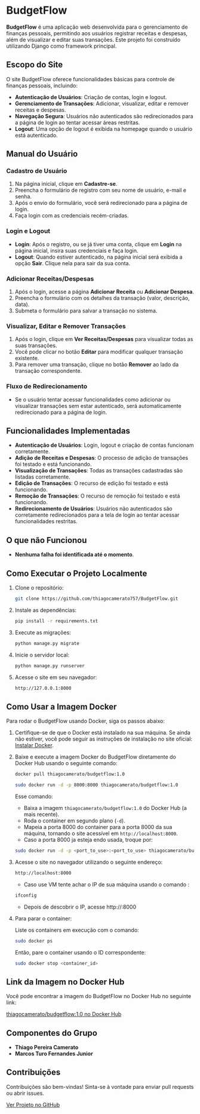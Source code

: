 # BudgetFlow

**BudgetFlow** é uma aplicação web desenvolvida para o gerenciamento de finanças pessoais, permitindo aos usuários registrar receitas e despesas, além de visualizar e editar suas transações. Este projeto foi construído utilizando Django como framework principal.

## Escopo do Site

O site BudgetFlow oferece funcionalidades básicas para controle de finanças pessoais, incluindo:
- **Autenticação de Usuários**: Criação de contas, login e logout.
- **Gerenciamento de Transações**: Adicionar, visualizar, editar e remover receitas e despesas.
- **Navegação Segura**: Usuários não autenticados são redirecionados para a página de login ao tentar acessar áreas restritas.
- **Logout**: Uma opção de logout é exibida na homepage quando o usuário está autenticado.

## Manual do Usuário

### Cadastro de Usuário

1. Na página inicial, clique em **Cadastre-se**.
2. Preencha o formulário de registro com seu nome de usuário, e-mail e senha.
3. Após o envio do formulário, você será redirecionado para a página de login.
4. Faça login com as credenciais recém-criadas.

### Login e Logout

- **Login**: Após o registro, ou se já tiver uma conta, clique em **Login** na página inicial, insira suas credenciais e faça login.
- **Logout**: Quando estiver autenticado, na página inicial será exibida a opção **Sair**. Clique nela para sair da sua conta.

### Adicionar Receitas/Despesas

1. Após o login, acesse a página **Adicionar Receita** ou **Adicionar Despesa**.
2. Preencha o formulário com os detalhes da transação (valor, descrição, data).
3. Submeta o formulário para salvar a transação no sistema.

### Visualizar, Editar e Remover Transações

1. Após o login, clique em **Ver Receitas/Despesas** para visualizar todas as suas transações.
2. Você pode clicar no botão **Editar** para modificar qualquer transação existente.
3. Para remover uma transação, clique no botão **Remover** ao lado da transação correspondente.

### Fluxo de Redirecionamento

- Se o usuário tentar acessar funcionalidades como adicionar ou visualizar transações sem estar autenticado, será automaticamente redirecionado para a página de login.

## Funcionalidades Implementadas

- **Autenticação de Usuários**: Login, logout e criação de contas funcionam corretamente.
- **Adição de Receitas e Despesas**: O processo de adição de transações foi testado e está funcionando.
- **Visualização de Transações**: Todas as transações cadastradas são listadas corretamente.
- **Edição de Transações**: O recurso de edição foi testado e está funcionando.
- **Remoção de Transações**: O recurso de remoção foi testado e está funcionando.
- **Redirecionamento de Usuários**: Usuários não autenticados são corretamente redirecionados para a tela de login ao tentar acessar funcionalidades restritas.

## O que não Funcionou

- **Nenhuma falha foi identificada até o momento**.

## Como Executar o Projeto Localmente

1. Clone o repositório:
    ```bash
    git clone https://github.com/thiagocamerato757/BudgetFlow.git
    ```
2. Instale as dependências:
    ```bash
    pip install -r requirements.txt
    ```
3. Execute as migrações:
    ```bash
    python manage.py migrate
    ```
4. Inicie o servidor local:
    ```bash
    python manage.py runserver
    ```
5. Acesse o site em seu navegador:
    ```bash
    http://127.0.0.1:8000
    ```

## Como Usar a Imagem Docker

Para rodar o BudgetFlow usando Docker, siga os passos abaixo:

1. Certifique-se de que o Docker está instalado na sua máquina. Se ainda não estiver, você pode seguir as instruções de instalação no site oficial: [Instalar Docker](https://docs.docker.com/get-docker/).

2. Baixe e execute a imagem Docker do BudgetFlow diretamente do Docker Hub usando o seguinte comando:

    ```bash
    docker pull thiagocamerato/budgetflow:1.0
    ```

    ```bash
    sudo docker run -d -p 8000:8000 thiagocamerato/budgetflow:1.0
    ```

    Esse comando:
    - Baixa a imagem `thiagocamerato/budgetflow:1.0` do Docker Hub (a mais recente).
    - Roda o container em segundo plano (`-d`).
    - Mapeia a porta 8000 do container para a porta 8000 da sua máquina, tornando o site acessível em `http://localhost:8000`.
    - Caso a porta 8000 ja esteja endo usada, troque por:
    ```bash
    sudo docker run -d -p <port_to_use>:<port_to_use> thiagocamerato/budgetflow:1.0
    ```


3. Acesse o site no navegador utilizando o seguinte endereço:

    ```bash
    http://localhost:8000
    ```
    - Caso use VM tente achar o IP de sua máquina usando o comando :
    ```bash
    ifconfig
    ```
    - Depois de descobrir o IP, acesse http://<IP>:8000 

4. Para parar o container:

    Liste os containers em execução com o comando:

    ```bash
    sudo docker ps
    ```

    Então, pare o container usando o ID correspondente:

    ```bash
    sudo docker stop <container_id>
    ```

## Link da Imagem no Docker Hub

Você pode encontrar a imagem do BudgetFlow no Docker Hub no seguinte link:

[thiagocamerato/budgetflow:1.0 no Docker Hub](https://hub.docker.com/r/thiagocamerato/budgetflow)

## Componentes do Grupo

- **Thiago Pereira Camerato**
- **Marcos Turo Fernandes Junior**

## Contribuições

Contribuições são bem-vindas! Sinta-se à vontade para enviar pull requests ou abrir issues.

[Ver Projeto no GitHub](https://github.com/thiagocamerato757/BudgetFlow)

